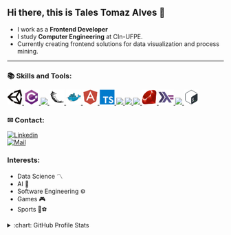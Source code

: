 ## Hi there, this is **Tales Tomaz Alves** 👋
* I work as a **Frontend Developer**
* I study **Computer Engineering** at CIn-UFPE.
* Currently creating frontend solutions for data visualization and process mining.

<div>
  
---
  
### :books: Skills and Tools:

<a href="https://unity.com/" alt="Unity" target="_blank">
<img src="https://github.com/devicons/devicon/blob/v2.14.0/icons/unity/unity-original.svg" width="35"/>
</a>
  
<a href="https://docs.microsoft.com/dotnet/csharp//" alt="C Sharp" target="_blank">
<img src="https://github.com/devicons/devicon/blob/v2.14.0/icons/csharp/csharp-original.svg" width="35"/>
</a>
  
<a href="https://www.python.org/" alt="Python" target="_blank">
<img src="https://cdn.jsdelivr.net/gh/devicons/devicon/icons/python/python-original.svg" width="35"/>
</a>

<a href="https://flask.palletsprojects.com/en/2.0.x/" alt="Flask" target="_blank">
<img src="https://github.com/devicons/devicon/blob/v2.14.0/icons/flask/flask-original.svg" width="35"/>
</a>

<a href="https://www.docker.com/" alt="Docker" target="_blank">
<img src="https://github.com/devicons/devicon/blob/v2.14.0/icons/docker/docker-original.svg" height="35"/>
</a>
  
<a href="https://angular.io/" alt="Angular" target="_blank">
<img src="https://github.com/devicons/devicon/blob/v2.14.0/icons/angularjs/angularjs-plain.svg" width="35"/>
</a>

<a href="https://www.typescriptlang.org/" alt="Typescript" target="_blank">
<img src="https://github.com/devicons/devicon/blob/v2.14.0/icons/typescript/typescript-original.svg" width="35"/>
</a>

<a href="https://developer.mozilla.org/pt-BR/docs/Web/HTML" alt="HTML" target="_blank">
<img src="https://cdn.jsdelivr.net/gh/devicons/devicon/icons/html5/html5-original.svg" width="35"/>
</a>

<a href="https://developer.mozilla.org/pt-BR/docs/Web/CSS" alt="CSS" target="_blank">
<img src="https://cdn.jsdelivr.net/gh/devicons/devicon/icons/css3/css3-original.svg" width="35"/>
</a>

<a href="https://getbootstrap.com/" alt="Bootstrap" target="_blank">
<img src="https://cdn.jsdelivr.net/gh/devicons/devicon/icons/bootstrap/bootstrap-plain.svg" width="35"/>
</a>

<a href="https://www.ruby-lang.org/" alt="Ruby" target="_blank">
<img src="https://github.com/devicons/devicon/blob/v2.14.0/icons/ruby/ruby-original.svg" width="35"/>
</a>

<a href="https://www.haskell.org/" alt="Haskell" target="_blank">
<img src="https://github.com/devicons/devicon/blob/v2.14.0/icons/haskell/haskell-original.svg" width="35"/>
</a>

<a href="https://git-scm.com/" alt="Git" target="_blank">
<img src="https://cdn.jsdelivr.net/gh/devicons/devicon/icons/git/git-original.svg" width="35"/>
</a>

<a href="https://www.gnu.org/software/bash/" alt="Bash" target="_blank">
<img src="https://github.com/devicons/devicon/blob/v2.14.0/icons/bash/bash-original.svg" width="35"/>
</a>

### ✉ Contact:

[![Linkedin](https://img.shields.io/badge/Tales%20Alves-232323?style=for-the-badge&logo=linkedin&logoColor=FFFFFF)](https://www.linkedin.com/in/tta13/)  
[![Mail](https://img.shields.io/badge/Gmail-232323?style=for-the-badge&logo=gmail&logoColor=FFFFFF)](mailto:tta@cin.ufpe.br)
  
### Interests:
  * Data Science 〽️
  * AI 🧠
  * Software Engineering ⚙️
  * Games 🎮
  * Sports 🏀⚽

</div>

<details> 
  <summary> :chart: GitHub Profile Stats</summary>
  <br/>
  <p>
    <a>    
      <img height="180em" src="https://github-readme-stats.vercel.app/api?username=tta13&show_icons=true&theme=tokyonight&include_all_commits=true&count_private=true"/>
    </a>
    <a>
      <img height="180em" src="https://github-readme-stats.vercel.app/api/top-langs/?username=tta13&layout=compact&hide=jupyter%20notebook,asp.net,mathematica,shaderlab&langs_count=6&theme=tokyonight"/>    
    </a>
  </p>
</details>

